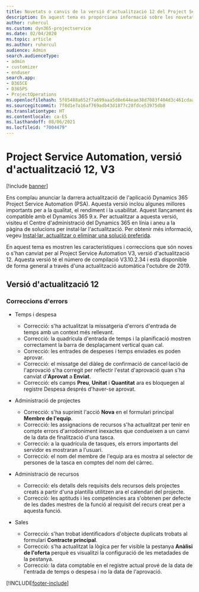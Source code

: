 ```yaml
---
title: Novetats o canvis de la versió d'actualització 12 del Project Service Automation, V3
description: En aquest tema es proporciona informació sobre les novetats a la versió d'actualització 12 del Project Service Automation, V3.
author: ruhercul
ms.custom: dyn365-projectservice
ms.date: 02/04/2020
ms.topic: article
ms.author: ruhercul
audience: Admin
search.audienceType:
- admin
- customizer
- enduser
search.app:
- D365CE
- D365PS
- ProjectOperations
ms.openlocfilehash: 5f05488a652f7a699aaa5d8e644eae38d7083f404d3c461cdaabd1915b1a710a
ms.sourcegitcommit: 7f8d1e7a16af769adb43d1877c28fdce53975db8
ms.translationtype: HT
ms.contentlocale: ca-ES
ms.lasthandoff: 08/06/2021
ms.locfileid: "7004479"
---
```

# <a name="project-service-automation-update-release-12-v3"></a>Project Service Automation, versió d'actualització 12, V3

[!include [banner](../includes/psa-now-project-operations.md)]

Ens complau anunciar la darrera actualització de l'aplicació Dynamics 365 Project Service Automation (PSA). Aquesta versió inclou algunes millores importants per a la qualitat, el rendiment i la usabilitat. Aquest llançament és compatible amb el Dynamics 365 9.x. Per actualitzar a aquesta versió, visiteu el Centre d'administració del Dynamics 365 en línia i aneu a la pàgina de solucions per instal·lar l'actualització. Per obtenir més informació, vegeu [Instal·lar, actualitzar o eliminar una solució preferida](/power-platform/admin/install-remove-preferred-solution).

En aquest tema es mostren les característiques i correccions que són noves o s'han canviat per al Project Service Automation V3, versió d'actualització 12. Aquesta versió té el número de compilació V3.10.2.34 i està disponible de forma general a través d'una actualització automàtica l'octubre de 2019.

## <a name="update-release-12"></a>Versió d'actualització 12

### <a name="bug-fixes"></a>Correccions d'errors

- Temps i despesa

    - Correcció: s'ha actualitzat la missatgeria d'errors d'entrada de temps amb un context més rellevant.
    - Correcció: la quadrícula d'entrada de temps i la planificació mostren correctament la barra de desplaçament vertical quan cal.
    - Correcció: les entrades de despeses i temps enviades es poden aprovar.
    - Correcció: el missatge del diàleg de confirmació de cancel·lació de l'aprovació s'ha corregit per reflectir l'estat d'aprovació quan s'ha canviat d'**Aprovat** a **Enviat**.
    - Correcció: els camps **Preu**, **Unitat** i **Quantitat** ara es bloquegen al registre Despesa després d'haver-se aprovat.

- Administració de projectes

    - Correcció: s'ha suprimit l'acció **Nova** en el formulari principal **Membre de l'equip**.
    - Correcció: les assignacions de recursos s'ha actualitzat per tenir en compte errors d'arrodoniment inexactes que condueixen a un canvi de la data de finalització d'una tasca.
    - Correcció: a la quadrícula de tasques, els errors importants del servidor es mostraran a l'usuari.
    - Correcció: el nom del membre de l'equip ara es mostra al selector de persones de la tasca en comptes del nom del càrrec.

- Administració de recursos

    - Correcció: els detalls dels requisits dels recursos dels projectes creats a partir d'una plantilla utilitzen ara el calendari del projecte.
    - Correcció: les aptituds i les competències ara s'obtenen per defecte de les dades mestres de la funció al requisit del recurs creat per a aquesta funció.

- Sales

    - Correcció: s'han trobat identificadors d'objecte duplicats trobats al formulari **Contracte principal**.
    - Correcció: s'ha actualitzat la lògica per fer visible la pestanya **Anàlisi de l'oferta** perquè es visualitzi la configuració de les metadades de la pestanya.
    - Correcció: la data comptable en el registre actual prové de la data de l'entrada de temps o despesa i no la data de l'aprovació.


[!INCLUDE[footer-include](../includes/footer-banner.md)]